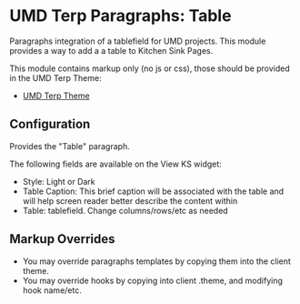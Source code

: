 # UMD Terp Paragraphs: Table

Paragraphs integration of a tablefield for UMD projects. This module provides a way to add a a table to Kitchen Sink Pages.

This module contains markup only (no js or css), those should be provided in the UMD Terp Theme:

- [UMD Terp Theme](https://github.com/UMD-Digital/umd_terp)

## Configuration

Provides the "Table" paragraph.

The following fields are available on the View KS widget:

- Style: Light or Dark
- Table Caption: This brief caption will be associated with the table and will help screen reader better describe the content within
- Table: tablefield. Change columns/rows/etc as needed

## Markup Overrides

- You may override paragraphs templates by copying them into the client theme.
- You may override hooks by copying into client .theme, and modifying hook name/etc.
